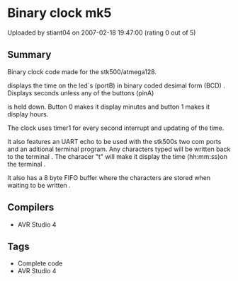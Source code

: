 # Binary clock mk5

Uploaded by stiant04 on 2007-02-18 19:47:00 (rating 0 out of 5)

## Summary

Binary clock code made for the stk500/atmega128.  

displays the time on the led`s (portB) in binary coded desimal form (BCD) . Displays seconds unless any of the buttons (pinA)  

is held down. Button 0 makes it display minutes and button 1 makes it display hours.  

The clock uses timer1 for every second interrupt and updating of the time.  

It also features an UART echo to be used with the stk500s two com ports and an aditional terminal program. Any characters typed will be written back to the terminal . The characer "t" will make it display the time (hh:mm:ss)on the terminal .  

It also has a 8 byte FIFO buffer where the characters are stored when waiting to be written .

## Compilers

- AVR Studio 4

## Tags

- Complete code
- AVR Studio 4
